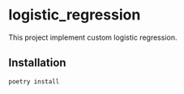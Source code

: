 # logistic_regression

This project implement custom logistic regression.

## Installation

````bash
poetry install
````
